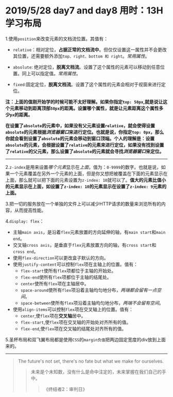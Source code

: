 # 2019/5/28 day7 and day8 用时：13H  学习布局

1.使用`position`来改变元素的文档流位置。其值有：
  * `relative`：相对定位，**占据正常的文档流中**。但仅仅设置这一属性并不会更改其位置，还需要额外添加`top、right、bottom 和 right`。*常用属性*。

  * `absolute`: 绝对定位，**脱离文档流**。设置了这个属性的元素可以移动到任意位置。同上可以指定值。*常用属性*。
  * `fixed`:固定定位，**脱离文档流**。设置了这个属性的元素会相对于视窗来进行定位。

**注：上面的值刚开始学的时候可能不太好理解。如果你指定`top: 50px`,就是说让这个元素移动到距离顶部`50px`的距离。设置哪个属性，就是让元素距离这个属性多少`px`的距离。**

**在设置了`absolute`的元素中，如果没有父元素设置`relative`，就会使得设置`absolute`的元素根据*浏览器窗口*来进行定位。也就是说，你指定`top: 0px`，那么你就会看到设置了`absolute`的元素会移动到窗口顶端。个人的理解是：设置`absolute`的元素，会根据设置了`relative`的元素来进行定位，如果没有找到设置了`relative`的父元素，那么设置了`absolute`的元素就会寻找*浏览器窗口*来定位。**

---

2.`z-index`是用来设置*哪个元素*显示在*上面*，值为：`0-9999`的数字。也就是说，如果一个元素覆盖在另外一个元素的上面，但是你又想把被覆盖在下面的元素显示在上面，那么就可以把下面的元素设置为`z-index: 10`就可以了。**值大的元素比值小的元素显示在上面，如设置了`z-index: 10`的元素显示在设置了`z-index: 9`元素的上面。**

3.把一切的服务放在一个单独的文件上可以减少HTTP请求的数量来浏览所有的内容，从而提高性能。

4.`display: flex`：
  * 主轴`main axis`，是沿着`flex`元素放置的方向延伸的轴，有`main start`和`main end`。
  * 交叉轴`cross axis`，是垂直于`flex`元素放置方向的轴，有`cross start`和`cross end`。
  * 使用`flex-direction`可以更改盒子默认的方向。
  * 使用`justify-content`可以控制`flex`项在主轴上的位置。值有：
    * `flex-start`使所有`flex`项都位于主轴的开始处。
    * `flex-end`使所有`flex`项都位于主轴的结尾处。
    * `center`使所有`flex`项在主轴居中。
    * `space-around`使所有`flex`项沿着主轴均匀地分布，*两端都会留有一点空间*。
    * `space-between`使所有`flex`项沿着主轴均匀地分布，*两端不会留有空间*。
  * 使用`align-items`可以控制`flex`项在交叉轴上的位置。值有：
    * `center`,使`flex`项在**交叉轴**居中。
    * `flex-start`,使`flex`项在交叉轴的开始处对齐所有的值。
    * `flex-end`,使`flex`项在交叉轴的结尾处对齐所有的值。

5.圣杯布局和双飞翼布局都是使用`CSS`的`margin负值`把两边固定宽度的div放到上面来的。

---
>The future's not set, there's no fate but what we make for ourselves.
>>未来是个未知数，没有什么是命中注定的，未来掌握在我们自己的手中。
>>>《终结者2：审判日》
  

